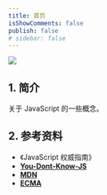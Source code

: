 ```yaml
---
title: 首页
isShowComments: false
publish: false
# sidebar: false
---
```


![](https://tva1.sinaimg.cn/large/007S8ZIlly1ge5aemu5tdj30m808cglu.jpg)


## 1. 简介

关于 JavaScript 的一些概念。

## 2. 参考资料

+ 《JavaScript 权威指南》
+ [ **You-Dont-Know-JS** ](https://github.com/getify/You-Dont-Know-JS)
+ [ **MDN** ](https://developer.mozilla.org/zh-CN/)
+ [ **ECMA** ](https://www.ecma-international.org/)
